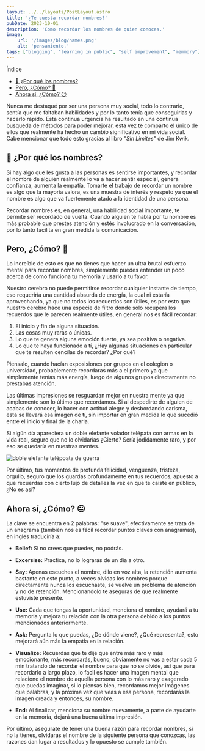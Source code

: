 ```yaml
---
layout: ../../layouts/PostLayout.astro
title: '¿Te cuesta recordar nombres?'
pubDate: 2023-10-01
description: 'Como recordar los nombres de quien conoces.'
image:
    url: '/images/blog/names.png'
    alt: 'pensamiento.'
tags: ["blogging", "learning in public", "self improvement", "memmory"]
---
```


Índice

- [🤔 ¿Por qué los nombres?](#-por-qué-los-nombres)
- [Pero, ¿Cómo? 🤨](#pero-cómo-)
- [Ahora sí, ¿Cómo? 😐](#ahora-sí-cómo-)


Nunca me destaqué por ser una persona muy social, todo lo contrario, sentía que me faltaban habilidades y por lo tanto tenía que conseguirlas y hacerlo rápido. Esta continua urgencia ha resultado en una continua busqueda de métodos para poder mejorar, esta vez te comparto el único de ellos que realmente ha hecho un cambio significativo en mi vida social. Cabe mencionar que todo esto gracias al libro *"Sin Limites"* de Jim Kwik.

## 🤔 ¿Por qué los nombres?

Si hay algo que les gusta a las personas es sentirse importantes, y recordar el nombre de alguien realmente lo va a hacer sentir especial, genera confianza, aumenta la empatía. Tomarte el trabajo de recordar un nombre es algo que la mayoría valora, es una muestra de interés y respeto ya que el nombre es algo que va fuertemente atado a la identidad de una persona.

Recordar nombres es, en general, una habilidad social importante, te permite ser recordado de vuelta. Cuando alguien te habla por tu nombre es más probable que prestes atención y estés involucrado en la conversación, por lo tanto facilita en gran medida la comunicación.

## Pero, ¿Cómo? 🤨

Lo increíble de esto es que no tienes que hacer un ultra brutal esfuerzo mental para recordar nombres, simplemente puedes entender un poco acerca de como funciona tu memoria y usarlo a tu favor. 

Nuestro cerebro no puede permitirse recordar cualquier instante de tiempo, eso requeriría una cantidad absurda de energía, la cual ni estaría aprovechando, ya que no todos los recuerdos son útiles, es por esto que nuestro cerebro hace una especie de filtro donde solo recupera los recuerdos que le parecen realmente útiles, en general nos es fácil recordar:

1. El inicio y fin de alguna situación.
2. Las cosas muy raras o únicas.
3. Lo que te genera alguna emoción fuerte, ya sea positiva o negativa.
4. Lo que te haya funcionado a tí, ¿Hay algunas situaciones en particular que te resulten cencilas de recordar? ¿Por qué?

Piensalo, cuando hacían exposisiones por grupos en el colegion o universidad, probablemente recordaras más a el primero ya que simplemente tenías más energía, luego de algunos grupos directamente no prestabas atención.

Las últimas impresiones se resguardan mejor en nuestra mente ya que simplemente son lo último que recordamos. Si al despedirte de alguien de acabas de conocer, lo hacer con actitud alegre y desbordando carisma, esta se llevará esa imagen de tí, sin importar en gran medida lo que sucedió entre el inicio y final de la charla.

Si algún día apareciera un doble elefante volador telépata con armas en la vida real, seguro que no lo olvidarías ¿Cierto? Sería jodidamente raro, y por eso se quedaría en nuestras mentes.

![doble elefante telépoata de guerra](https://i.pinimg.com/600x315/43/83/79/4383798e8fbcb504bd7372446207330d.jpg)

Por último, tus momentos de profunda felicidad, venguenza, tristeza, orgullo, seguro que los guardas profundamente en tus recuerdos, apuesto a que recuerdas con cierto lujo de detalles la vez en que te caiste en público, ¿No es así?

## Ahora sí, ¿Cómo? 😐

La clave se encuentra en 2 palabras: "se suave", efectivamente se trata de un anagrama (también nos es fácil recordar puntos claves con anagramas), en ingles traduciría a:

- **Belief:** Si no crees que puedes, no podrás.
- **Excersise:** Practica, no lo lograrás de un día a otro.

- **Say:** Apenas escuches el nombre, dilo en voz alta, la retención aumenta bastante en este punto, a veces olvidas los nombres porque directamente nunca los escuchaste, se vuelve un problema de atención y no de retención. Mencionandolo te aseguras de que realmente estuviste presente.
- **Use:** Cada que tengas la oportunidad, menciona el nombre, ayudará a tu memoria y mejora tu relación con la otra persona debido a los puntos mencionados anteriormente.
- **Ask:** Pergunta lo que puedas, ¿De dónde viene?, ¿Qué representa?, esto mejorará aún más la empatía en la relación.
- **Visualize:** Recuerdas que te dije que entre más raro y más emocionante, más recordarás, bueno, obviamente no vas a estar cada 5 min tratando de recordar el nombre para que no se olvide, así que para recordarlo a largo plazo, lo facil es hacer una imagen mental que relacione el nombre de aquella persona con lo más raro y exagerado que puedas imaginar, si lo piensas bien, recordamos mejor imágenes que palabras, y la próxima vez que veas a esa persona, recordarás la imagen creada y entonces, su nombre.
- **End:** Al finalizar, menciona su nombre nuevamente, a parte de ayudarte en la memoria, dejará una buena última impresión.

Por último, asegurate de tener una buena razón para recordar nombres, si no la tienes, olvidarás el nombre de la siguiente persona que conozcas, las razones dan lugar a resultados y lo opuesto se cumple también.


